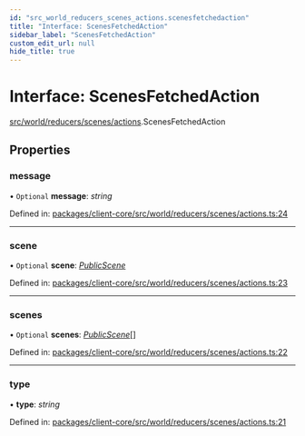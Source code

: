 ```yaml
---
id: "src_world_reducers_scenes_actions.scenesfetchedaction"
title: "Interface: ScenesFetchedAction"
sidebar_label: "ScenesFetchedAction"
custom_edit_url: null
hide_title: true
---
```


# Interface: ScenesFetchedAction

[src/world/reducers/scenes/actions](../modules/src_world_reducers_scenes_actions.md).ScenesFetchedAction

## Properties

### message

• `Optional` **message**: *string*

Defined in: [packages/client-core/src/world/reducers/scenes/actions.ts:24](https://github.com/xr3ngine/xr3ngine/blob/77d12cea0/packages/client-core/src/world/reducers/scenes/actions.ts#L24)

___

### scene

• `Optional` **scene**: [*PublicScene*](src_world_reducers_scenes_actions.publicscene.md)

Defined in: [packages/client-core/src/world/reducers/scenes/actions.ts:23](https://github.com/xr3ngine/xr3ngine/blob/77d12cea0/packages/client-core/src/world/reducers/scenes/actions.ts#L23)

___

### scenes

• `Optional` **scenes**: [*PublicScene*](src_world_reducers_scenes_actions.publicscene.md)[]

Defined in: [packages/client-core/src/world/reducers/scenes/actions.ts:22](https://github.com/xr3ngine/xr3ngine/blob/77d12cea0/packages/client-core/src/world/reducers/scenes/actions.ts#L22)

___

### type

• **type**: *string*

Defined in: [packages/client-core/src/world/reducers/scenes/actions.ts:21](https://github.com/xr3ngine/xr3ngine/blob/77d12cea0/packages/client-core/src/world/reducers/scenes/actions.ts#L21)
